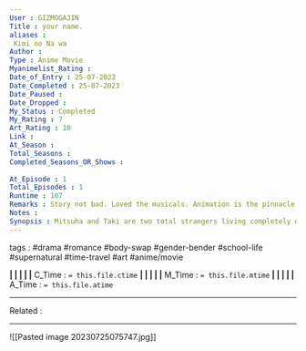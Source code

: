 ```yaml
---
User : GIZMOGAJIN
Title : your name.
aliases : 
 Kimi no Na wa
Author : 
Type : Anime Movie
Myanimelist_Rating : 
Date_of_Entry : 25-07-2023 
Date_Completed : 25-07-2023
Date_Paused : 
Date_Dropped : 
My_Status : Completed
My_Rating : 7
Art_Rating : 10
Link : 
At_Season : 
Total_Seasons : 
Completed_Seasons_OR_Shows : 
 
At_Episode : 1
Total_Episodes : 1
Runtime : 107
Remarks : Story not bad. Loved the musicals. Animation is the pinnacle of all anime. Not my cup of tea. Mostly romance.
Notes : 
Synopsis : Mitsuha and Taki are two total strangers living completely different lives. But when Mitsuha makes a wish to leave her mountain town and for the bustling city of Tokyo, they become connected in a bizarre way. She dreams she is a boy living in Tokyo while Taki dreams he is a girl from a rural town he’s never been to. What does their newfound connection mean? And how will it bring them together?
---
```

 tags : #drama #romance #body-swap #gender-bender #school-life #supernatural #time-travel #art #anime/movie 

**|  |  |  |  |** C_Time : `= this.file.ctime` **|  |  |  |  |** M_Time : `= this.file.mtime` **|  |  |  |  |** A_Time : `= this.file.atime` 

---
Related : 

---
![[Pasted image 20230725075747.jpg]]